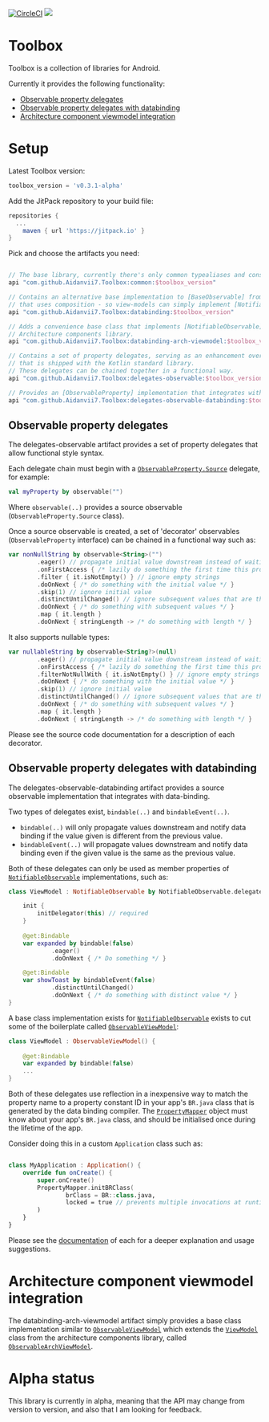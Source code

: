 [![CircleCI](https://circleci.com/gh/Aidanvii7/Toolbox.svg?style=svg)](https://circleci.com/gh/Aidanvii7/Toolbox)
[![](https://jitpack.io/v/Aidanvii7/Toolbox.svg)](https://jitpack.io/#Aidanvii7/Toolbox)


# Toolbox
Toolbox is a collection of libraries for Android. 

Currently it provides the following functionality:
* [Observable property delegates](#observable-property-delegates)
* [Observable property delegates with databinding](#observable-property-delegates-with-databinding)
* [Architecture component viewmodel integration](#architecture-component-viewmodel-integration)

# Setup

Latest Toolbox version:
```gradle
toolbox_version = 'v0.3.1-alpha'
```

 Add the JitPack repository to your build file: 

```gradle
repositories {
  ...
	maven { url 'https://jitpack.io' }    
}
```

Pick and choose the artifacts you need:

```gradle

// The base library, currently there's only common typealiases and constants here. It's unlikely you would use this directly.
api "com.github.Aidanvii7.Toolbox:common:$toolbox_version"

// Contains an alternative base implementation to [BaseObservable] from the data binding library ([NotifiableObservable]), 
// that uses composition - so view-models can simply implement [NotifiableObserble] and use any base class (if any).
api "com.github.Aidanvii7.Toolbox:databinding:$toolbox_version"

// Adds a convenience base class that implements [NotifiableObservable] and also extends [ViewModel] from Google's
// Architecture components library.
api "com.github.Aidanvii7.Toolbox:databinding-arch-viewmodel:$toolbox_version"

// Contains a set of property delegates, serving as an enhancement over the [ObservableProperty] class 
// that is shipped with the Kotlin standard library.
// These delegates can be chained together in a functional way.
api "com.github.Aidanvii7.Toolbox:delegates-observable:$toolbox_version"

// Provides an [ObservableProperty] implementation that integrates with the android data binding library.
api "com.github.Aidanvii7.Toolbox:delegates-observable-databinding:$toolbox_version"

```

## Observable property delegates

The delegates-observable artifact provides a set of property delegates that allow functional style syntax.

Each delegate chain must begin with a [`ObservableProperty.Source`](https://github.com/Aidanvii7/Toolbox/blob/master/delegates-observable/src/main/java/com/aidanvii/toolbox/delegates/observable/ObservableProperty.kt) delegate, for example:

```kotlin
val myProperty by observable("")
```
Where `observable(..)` provides a source observable (`ObservableProperty.Source` class).

Once a source observable is created, a set of 'decorator' observables (`ObservableProperty` interface) can be chained in a functional way such as:

```kotlin
var nonNullString by observable<String>("")
        .eager() // propagate initial value downstream instead of waiting on subsequent assignments to property
        .onFirstAccess { /* lazily do something the first time this property is accessed/read */ }
        .filter { it.isNotEmpty() } // ignore empty strings
        .doOnNext { /* do something with the initial value */ }
        .skip(1) // ignore initial value
        .distinctUntilChanged() // ignore subsequent values that are the same as the previous value
        .doOnNext { /* do something with subsequent values */ }
        .map { it.length }
        .doOnNext { stringLength -> /* do something with length */ }
```

It also supports nullable types:
```kotlin
var nullableString by observable<String?>(null)
        .eager() // propagate initial value downstream instead of waiting on subsequent assignments to property
        .onFirstAccess { /* lazily do something the first time this property is accessed/read */ }
        .filterNotNullWith { it.isNotEmpty() } // ignore empty strings
        .doOnNext { /* do something with the initial value */ }
        .skip(1) // ignore initial value
        .distinctUntilChanged() // ignore subsequent values that are the same as the previous value
        .doOnNext { /* do something with subsequent values */ }
        .map { it.length }
        .doOnNext { stringLength -> /* do something with length */ }
```

Please see the source code documentation for a description of each decorator.

## Observable property delegates with databinding
The delegates-observable-databinding artifact provides a source observable implementation that integrates with data-binding.

Two types of delegates exist, `bindable(..)` and `bindableEvent(..)`.
* `bindable(..)` will only propagate values downstream and notify data binding if the value given is different from the previous value.
* `bindableEvent(..)` will propagate values downstream and notify data binding even if the given value is the same as the previous value.

Both of these delegates can only be used as member properties of [`NotifiableObservable`](https://github.com/Aidanvii7/Toolbox/blob/master/databinding/src/main/java/com/aidanvii/toolbox/databinding/NotifiableObservable.kt) implementations, such as:

```kotlin
class ViewModel : NotifiableObservable by NotifiableObservable.delegate() {

    init {
        initDelegator(this) // required
    }
    
    @get:Bindable
    var expanded by bindable(false)
            .eager()
            .doOnNext { /* Do something */ }

    @get:Bindable
    var showToast by bindableEvent(false)
            .distinctUntilChanged()
            .doOnNext { /* do something with distinct value */ }
}
```

A base class implementation exists for [`NotifiableObservable`](https://github.com/Aidanvii7/Toolbox/blob/master/databinding/src/main/java/com/aidanvii/toolbox/databinding/NotifiableObservable.kt) exists to cut some of the boilerplate called [`ObservableViewModel`](https://github.com/Aidanvii7/Toolbox/blob/master/databinding/src/main/java/com/aidanvii/toolbox/databinding/ObservableViewModel.kt):
```kotlin
class ViewModel : ObservableViewModel() {
    
    @get:Bindable
    var expanded by bindable(false)
    ...
}
```

Both of these delegates use reflection in a inexpensive way to match the property name to a property constant ID in your app's `BR.java` class that is generated by the data binding compiler. The [`PropertyMapper`](https://github.com/Aidanvii7/Toolbox/blob/master/databinding/src/main/java/com/aidanvii/toolbox/databinding/PropertyMapper.kt) object must know about your app's `BR.java` class, and should be initialised once during the lifetime of the app.

Consider doing this in a custom `Application` class such as:
```kotlin

class MyApplication : Application() {
    override fun onCreate() {
        super.onCreate()
        PropertyMapper.initBRClass(
                brClass = BR::class.java,
                locked = true // prevents multiple invocations at runtime
        )
    }
}

```
Please see the [documentation](https://github.com/Aidanvii7/Toolbox/blob/master/delegates-observable-databinding/src/main/java/com/aidanvii/toolbox/databinding/BindableProperty.kt) of each for a deeper explanation and usage suggestions.

# Architecture component viewmodel integration
The databinding-arch-viewmodel artifact simply provides a base class implementation similar to [`ObservableViewModel`](https://github.com/Aidanvii7/Toolbox/blob/master/databinding/src/main/java/com/aidanvii/toolbox/databinding/ObservableViewModel.kt) which extends the [`ViewModel`](https://developer.android.com/topic/libraries/architecture/viewmodel.html) class from the architecture components library, called [`ObservableArchViewModel`](https://github.com/Aidanvii7/Toolbox/blob/master/databinding-arch-viewmodel/src/main/java/com/aidanvii/toolbox/databinding/ObservableArchViewModel.kt).

# Alpha status
This library is currently in alpha, meaning that the API may change from version to version, and also that I am looking for feedback.
